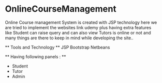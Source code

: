 # OnlineCourseManagement

Online Course management System is created with JSP technology here we are tried to implement the websites link udemy plus having extra features like Student can raise
query and can also view Tutors is online or not and many things are there to keep in mind while developing the site..

** Tools and Technology **
JSP
Bootstrap
Netbeans

** Having following panels : **
* Student
* Tutor
* Admin

